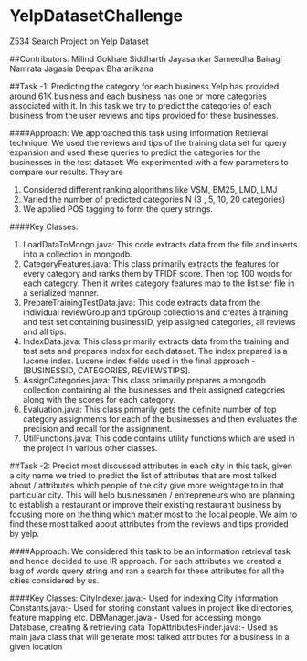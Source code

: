 # YelpDatasetChallenge
Z534 Search Project on Yelp Dataset

##Contributors: 
Milind Gokhale
Siddharth Jayasankar
Sameedha Bairagi
Namrata Jagasia
Deepak Bharanikana

##Task -1: Predicting the category for each business
Yelp has provided around 61K business and each business has one or more categories associated with it. In this task we try to predict the categories of each business from the user reviews and tips provided for these businesses.

####Approach:
We approached this task using Information Retrieval technique. We used the reviews and tips of the training data set for query expansion and used these queries to predict the categories for the businesses in the test dataset. We experimented with a few parameters to compare our results. They are
1)	Considered different ranking algorithms like VSM, BM25, LMD, LMJ
2)	Varied the number of  predicted categories N (3 , 5, 10, 20 categories)
3)	We applied POS tagging to form the query strings.

####Key Classes: 
1.	LoadDataToMongo.java: This code extracts data from the file and inserts into a collection in mongodb.
2.	CategoryFeatures.java: This class primarily extracts the features for every category and ranks them by TFIDF score. Then top 100 words for each category. Then it writes category features map to the list.ser file in a serialized manner.
3.	PrepareTrainingTestData.java: This code extracts data from the individual reviewGroup and tipGroup collections and creates a training and test set containing businessID, yelp assigned categories, all reviews and all tips.
4.	IndexData.java: This class primarily extracts data from the training and test sets and prepares index for each dataset. The index prepared is a lucene index. Lucene index fields used in the final approach - [BUSINESSID, CATEGORIES, REVIEWSTIPS].
5.	AssignCategories.java: This class primarily prepares a mongodb collection containing all the businesses and their assigned categories along with the scores for each category. 
6.	Evaluation.java: This class primarily gets the definite number of top category assignments for each of the businesses and then evaluates the precision and recall for the assignment.
7.	UtilFunctions.java: This code contains utility functions which are used in the project in various other classes.


##Task -2: Predict most discussed attributes in each city
In this task, given a city name we tried to predict the list of attributes that are most talked  about / attributes which people of the city give more weightage to in that particular city. This will help businessmen / entrepreneurs who are planning to establish a restaurant or improve their existing restaurant business by focusing more on the thing which matter most to the local people. We aim to find these most talked about attributes from the reviews and tips provided by yelp.

####Approach:
We considered this task to be an information retrieval task and hence decided to use IR approach. For each attributes we created a bag of words query string and ran a search for these attributes for all the cities considered by us.

####Key Classes:
CityIndexer.java:- Used for indexing City information
Constants.java:- Used for storing constant values in project like directories, feature mapping etc.
DBManager.java:- Used for accessing mongo Database, creating & retrieving data
TopAttributesFinder.java:- Used as main java class that will generate most talked attributes for a business in a given location	

